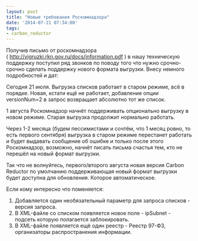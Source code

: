 ```yaml
---
layout: post
title: "Новые требования Роскомнадзора"
date: '2014-07-21 07:34:00'
tags:
- carbon_reductor
---
```


Получив письмо от роскомнадзора (&nbsp;http://vigruzki.rkn.gov.ru/docs/information.pdf&nbsp;) в нашу техническую поддержку поступил ряд звонков по поводу того что нужно срочно-срочно сделать поддержку нового формата выгрузки. Внесу немного подробностей и дат:

Сегодня 21 июля. Выгрузка списков работает в старом режиме, всё в порядке. Новая, кстати ещё не работает, добавление опции versionNum=2 в запрос возвращает абсолютно тот же список.

1 августа Роскомнадзор начнёт поддерживать опционально выгрузку в новом режиме. Старая выгрузка продолжит нормально работать.

Через 1-2 месяца (будем пессимистами и сочтём, что 1 месяц ровно, то есть первого сентября) выгрузка в старом режиме перестанет работать и будет выдавать сообщение об ошибке и только после этого Роскомнадзор, возможно, начнёт писать письма счастья тем, кто не перешёл на новый формат выгрузки.

Так что не волнуйтесь, первого/второго августа новая версия Carbon Reductor по умолчанию поддерживающая новый формат выгрузки будет доступна для обновления. Которое автоматическое.

Если кому интересно что поменяется:

1.  Добавляется один необязательный параметр для запроса списков - версия запроса.
2.  В XML-файле со списком появляется новое поле - ipSubnet - подсеть которую полагается заблокировать.
3.  В XML-файле появляется ещё один реестр - Реестр 97-ФЗ, организаторы распространения информации.